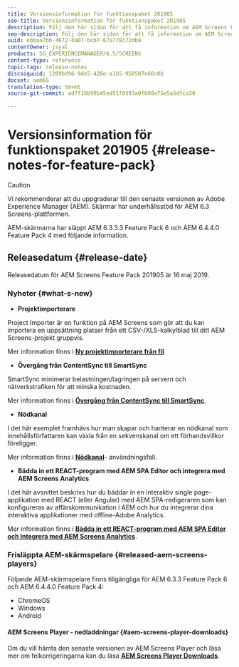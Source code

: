 ```yaml
---
title: Versionsinformation för funktionspaket 201905
seo-title: Versionsinformation för funktionspaket 201905
description: Följ den här sidan för att få information om AEM Screens Feature Pack 201905 som släpptes 16 maj 2019.
seo-description: Följ den här sidan för att få information om AEM Screens Feature Pack 201905 som släpptes 16 maj 2019.
uuid: ebbaa7bb-4672-4a07-bcb7-67a778c72db8
contentOwner: jsyal
products: SG_EXPERIENCEMANAGER/6.5/SCREENS
content-type: reference
topic-tags: release-notes
discoiquuid: 1209bd96-9de5-428e-a1b5-950507e66c0b
docset: aem65
translation-type: tm+mt
source-git-commit: ad7f18b99b45ed51f0393a0f608a75e5a5dfca30

---
```



# Versionsinformation för funktionspaket 201905 {#release-notes-for-feature-pack}

>[!CAUTION]
>
>Vi rekommenderar att du uppgraderar till den senaste versionen av Adobe Experience Manager (AEM). Skärmar har underhållsstöd för AEM 6.3 Screens-plattformen.

AEM-skärmarna har släppt AEM 6.3.3.3 Feature Pack 6 och AEM 6.4.4.0 Feature Pack 4 med följande information.

## Releasedatum {#release-date}

Releasedatum för AEM Screens Feature Pack 201905 är 16 maj 2019.

### Nyheter {#what-s-new}

* **Projektimporterare**

Project Importer är en funktion på AEM Screens som gör att du kan importera en uppsättning platser från ett CSV-/XLS-kalkylblad till ditt AEM Screens-projekt gruppvis.

Mer information finns i **[Ny projektimporterare från fil](project-importer.md)**.

* **Övergång från ContentSync till SmartSync**

SmartSync minimerar belastningen/lagringen på servern och nätverkstrafiken för att minska kostnaden.

Mer information finns i **[Övergång från ContentSync till SmartSync](smartsync.md)**.

* **Nödkanal**

I det här exemplet framhävs hur man skapar och hanterar en nödkanal som innehållsförfattaren kan växla från en sekvenskanal om ett förhandsvillkor föreligger.

Mer information finns i **[Nödkanal](emergency-channel.md)**- användningsfall.

* **Bädda in ett REACT-program med AEM SPA Editor och integrera med AEM Screens Analytics**

I det här avsnittet beskrivs hur du bäddar in en interaktiv single page-applikation med REACT (eller Angular) med AEM SPA-redigeraren som kan konfigureras av affärskommunikation i AEM och hur du integrerar dina interaktiva applikationer med offline-Adobe Analytics.

Mer information finns i **[Bädda in ett REACT-program med AEM SPA Editor och Integrera med AEM Screens Analytics](embedding-react-app.md)**.

### Frisläppta AEM-skärmspelare {#released-aem-screens-players}

Följande AEM-skärmspelare finns tillgängliga för AEM 6.3.3 Feature Pack 6 och AEM 6.4.4.0 Feature Pack 4:

* ChromeOS
* Windows
* Android

#### AEM Screens Player - nedladdningar {#aem-screens-player-downloads}

Om du vill hämta den senaste versionen av AEM Screens Player och läsa mer om felkorrigeringarna kan du läsa **[AEM Screens Player Downloads](https://download.macromedia.com/screens/)**.
